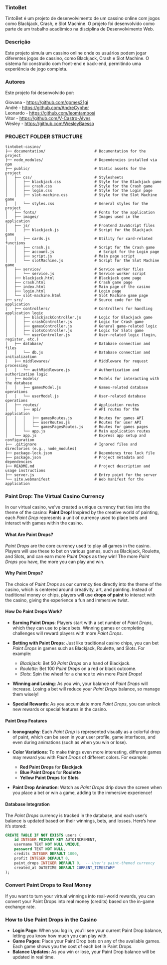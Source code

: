 ### **TintoBet**
TintoBet é um projeto de desenvolvimento de um cassino online com jogos como Blackjack, Crash, e Slot Machine. O projeto foi desenvolvido como parte de um trabalho acadêmico na disciplina de Desenvolvimento Web.

### **Descrição**
Este projeto simula um cassino online onde os usuários podem jogar diferentes jogos de cassino, como Blackjack, Crash e Slot Machine. O sistema foi construído com front-end e back-end, permitindo uma experiência de jogo completa.

### **Autores**
Este projeto foi desenvolvido por:

Giovana - https://github.com/gomes21gi <br>
André - https://github.com/AndreCypher <br>
Leonardo - https://github.com/leomtambosi <br>
Vitor - https://github.com/V-Castro-Alves <br>
Wesley - https://github.com/WesleyBaesso

### **PROJECT FOLDER STRUCTURE**
```
tintobet-casino/
├── documentation/                      # Documentation for the project
├── node_modules/                       # Dependencies installed via npm
├── public/                             # Static assets for the project
│   ├── css/                            # Stylesheets
│   │   ├── blackjack.css               # Style for the Blackjack game
│   │   ├── crash.css                   # Style for the Crash game
│   │   ├── login.css                   # Style for the Login page
│   │   ├── slot-machine.css            # Style for the Slot Machine game
│   │   └── styles.css                  # General styles for the project
│   ├── fonts/                          # Fonts for the application
│   ├── images/                         # Images used in the application
│   ├── js/                             # Frontend JavaScript files
│   │   ├── blackjack.js                # Script for the Blackjack game
│   │   ├── cards.js                    # Utility for card-related functions
│   │   ├── crash.js                    # Script for the Crash game
│   │   ├── account.js                    # Script for the Login page
│   │   ├── script.js                   # Main page script
│   │   └── slotMachine.js              # Script for the Slot Machine game
│   ├── service/                        # Service worker files
│   │   └── service.js                  # Service worker script
│   ├── blackjack.html                  # Blackjack game page
│   ├── crash.html                      # Crash game page
│   ├── index.html                      # Main page of the casino
│   ├── login.html                      # Login page
│   └── slot-machine.html               # Slot Machine game page
├── src/                                # Source code for the application
│   ├── controllers/                    # Controllers for handling application logic
│   │   ├── blackjackController.js      # Logic for Blackjack game
│   │   ├── crashController.js          # Logic for Crash game
│   │   ├── gamesController.js          # General game-related logic
│   │   ├── slotsController.js          # Logic for Slots game
│   │   └── userController.js           # User-related logic (login, register, etc.)
│   ├── database/                       # Database connection and files
│   │   └── db.js                       # Database connection and initialization
│   ├── middlewares/                    # Middleware for request processing
│   │   └── authMiddleware.js           # Authentication and authorization logic
│   ├── models/                         # Models for interacting with the database
│   │   ├── gamesModel.js               # Games-related database operations
│   │   └── userModel.js                # User-related database operations
│   ├── routes/                         # Application routes
│   │   ├── api/                        # API routes for the application
│   │   │   ├── gamesRoutes.js          # Routes for games API
│   │   │   ├── userRoutes.js           # Routes for user API
│   │   │   └── gamesPagesRoutes.js     # Routes for games pages
│   │   └── app.js                      # Main application routes
│   └── app.js                          # Express app setup and configuration
├── .gitignore                          # Ignored files and directories (e.g., node_modules)
├── package-lock.json                   # Dependency tree lock file
├── package.json                        # Project metadata and dependencies
├── README.md                           # Project description and usage instructions
├── server.js                           # Entry point for the server
└── site.webmanifest                    # Web manifest for the application
```

### **Paint Drop: The Virtual Casino Currency**

In our virtual casino, we’ve created a unique currency that ties into the theme of the casino: **Paint Drop**! Inspired by the creative world of painting, each *Paint Drop* represents a unit of currency used to place bets and interact with games within the casino.

#### **What Are Paint Drops?**
*Paint Drops* are the core currency used to play all games in the casino. Players will use these to bet on various games, such as Blackjack, Roulette, and Slots, and can earn more *Paint Drops* as they win! The more *Paint Drops* you have, the more you can play and win.

#### **Why Paint Drops?**
The choice of *Paint Drops* as our currency ties directly into the theme of the casino, which is centered around creativity, art, and painting. Instead of traditional money or chips, players will use **drops of paint** to interact with the casino, giving the experience a fun and immersive twist.

#### **How Do Paint Drops Work?**

- **Earning Paint Drops**: Players start with a set number of *Paint Drops*, which they can use to place bets. Winning games or completing challenges will reward players with more *Paint Drops*.
  
- **Betting with Paint Drops**: Just like traditional casino chips, you can bet *Paint Drops* in games such as Blackjack, Roulette, and Slots. For example:
  - *Blackjack*: Bet 50 *Paint Drops* on a hand of Blackjack.
  - *Roulette*: Bet 100 *Paint Drops* on a red or black outcome.
  - *Slots*: Spin the wheel for a chance to win more *Paint Drops*!

- **Winning and Losing**: As you win, your balance of *Paint Drops* will increase. Losing a bet will reduce your *Paint Drops* balance, so manage them wisely!

- **Special Rewards**: As you accumulate more *Paint Drops*, you can unlock new rewards or special features in the casino.

#### **Paint Drop Features**
- **Iconography**: Each *Paint Drop* is represented visually as a colorful drop of paint, which can be seen in your user profile, game interfaces, and even during animations (such as when you win or lose).
- **Color Variations**: To make things even more interesting, different games may reward you with *Paint Drops* of different colors. For example:
  - **Red Paint Drops** for **Blackjack**
  - **Blue Paint Drops** for **Roulette**
  - **Yellow Paint Drops** for **Slots**
  
- **Paint Drop Animation**: Watch as *Paint Drops* drip down the screen when you place a bet or win a game, adding to the immersive experience!

#### **Database Integration**
The *Paint Drops* currency is tracked in the database, and each user’s balance is updated based on their winnings, bets, and losses. Here’s how it’s stored:
```sql
CREATE TABLE IF NOT EXISTS users (
    id INTEGER PRIMARY KEY AUTOINCREMENT,
    username TEXT NOT NULL UNIQUE,
    password TEXT NOT NULL,
    credits INTEGER DEFAULT 1000,
    profit INTEGER DEFAULT 0,
    paint_drops INTEGER DEFAULT 0,  -- User's paint-themed currency
    created_at DATETIME DEFAULT CURRENT_TIMESTAMP
);
```
### **Convert Paint Drops to Real Money**
If you want to turn your virtual winnings into real-world rewards, you can convert your Paint Drops into real money (credits) based on the in-game exchange rate.

### **How to Use Paint Drops in the Casino**
  - **Login Page:** When you log in, you'll see your current Paint Drop balance, letting you know how much you can play with.
  - **Game Pages:** Place your Paint Drop bets on any of the available games. Each game shows you the cost of each bet in Paint Drops.
  - **Balance Updates:** As you win or lose, your Paint Drop balance will be updated in real time.
